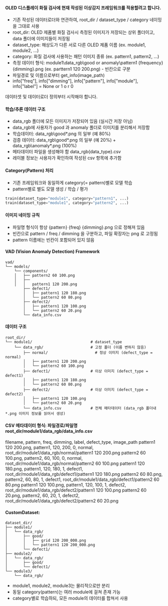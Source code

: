 #### OLED 디스플레이 화질 검사에 현재 작성된 이상감지 프레임워크를 적용할려고 합니다.
- 기존 작성된 데이터로더와 연관하여, root_dir / dataset_type / category 네이밍을 그대로 사용
- root_dir: OLED 제품별 화질 검사시 측정된 이미지가 저장되는 상위 폴더이고, data 폴더에 이미지들이 저장됨
- dataset_type: 해상도가 다른 서로 다른 OLED 제품 이름 (ex. module1, module2, ...)
- category: 화질 검사에 사용하는 패턴 이미지 종류 (ex. pattern1, pattern2, ...)
- 측정 데이터 형식: module1\data_rgb\good or anomaly\pattern1 {frequency} {dimming}.png (ex. parttern1 120 200.png) - 빈칸으로 구분
- 파일경로 및 이름으로부터 get_info(image_path)
- info["freq"], info["dimming"], info["pattern"],  info["module"], info["label"] = None or 1 o r 0

데이터셋 및 데이터로더 정의부터 시작해야 합니다.

#### 학습/추론 데이터 구조
- data_rgb 폴더에 모든 이미지가 저장되어 있음 (실시간 저장 아님)
- data_rgb에 사용자가 good 과 anomaly 폴더로 이미지를 분리해서 저장함
- 학습데이터: data_rgb\good\*.png 의 일부 (예 80%)
- 검증 데이터: data_rgb\good\*.png 의 일부 (예 20%) + data_rgb\anomaly\*.png (100%)
- 메타데이터 파일을 생성해야 함 data_rgb\{data_type}.csv
- 레이블 정보는 사용자가 확인하여 작성된 csv 항목에 추가함

#### Category(Pattern) 처리
- 기존 프레임워크와 동일하게 category(= pattern)별로 모델 학습
- pattern별로 별도 모델 생성 / 학습 / 평가

```python
train(dataset_type="module1", category="pattern1", ...)
train(dataset_type="module1", category="pattern2", ...)
```

#### 이미지 네이밍 규칙
- 파일명 형식이 항상 {pattern} {freq} {dimming}.png​ 으로 정해져 있음
- 빈칸으로 pattern / freq / dimming 을 구분하고, 파일 확장자는 png 로 고정됨
- pattern 이름에는 빈칸이 포함되어 있지 않음

#### VAD (Vision Anomaly Detection) Framework
```
vad/
└── models/
    └── components/
    │   ├── pattern2 60 100.png
    │   ├── 
    │   │   pattern1 120 200.png
        ├── defect1/
        │   ├── pattern1 120 180.png
        │   └── pattern2 60 80.png
        ├── defect2/
        │   ├── pattern1 120 100.png
        │   └── pattern2 60 20.png
        └── data_info.csv
```

#### 데이터 구조
```
root_dir/
└── module1/                          # dataset_type
    └── data_rgb/                     # 고정 폴더 (이름 변하지 않음)
        ├── normal/                     # 정상 이미지 (defect_type = normal)
        │   ├── pattern1 120 200.png
        │   └── pattern2 60 100.png
        ├── defect1/                  # 이상 이미지 (defect_type = defect1)
        │   ├── pattern1 120 180.png
        │   └── pattern2 60 80.png
        ├── defect2/                  # 이상 이미지 (defect_type = defect2)
        │   ├── pattern1 120 100.png
        │   └── pattern2 60 20.png
        └── data_info.csv             # 전체 메타데이터 (data_rgb 폴더내 *.png 이미지 정보를 읽어서 생성)
```

#### CSV 메타데이터 형식: 파일경로/파일명 root_dir/module1/data_rgb/data_info.csv
filename, pattern, freq, dimming, label, defect_type, image_path
pattern1 120 200.png, pattern1, 120, 200, 0, normal, root_dir/module1/data_rgb/normal/pattern1 120 200.png
pattern2 60 100.png, pattern2, 60, 100, 0, normal, root_dir/module1/data_rgb/normal/pattern2 60 100.png
pattern1 120 180.png, pattern1, 120, 180, 1, defect1, root_dir/module1/data_rgb/defect1/pattern1 120 180.png
pattern2 60 80.png, pattern2, 60, 80, 1, defect1, root_dir/module1/data_rgb/defect1/pattern2 60 80.png
pattern1 120 100.png, pattern1, 120, 100, 1, defect2, root_dir/module1/data_rgb/defect2/pattern1 120 100.png
pattern2 60 20.png, pattern2, 60, 20, 1, defect2, root_dir/module1/data_rgb/defect2/pattern2 60 20.png

#### CustomDataset:
```
dataset_dir/
├── module1/
│   └── data_rgb/
│       ├── good/
│       │   ├── grid 120 200_000.png
│       │   └── pattern1 120 200_000.png
│       └── defect1/
├── module2/
│   └── data_rgb/
│       ├── good/
│       └── defect1/
└── module3/
    └── data_rgb/
```
- module1, module2, module3는 물리적으로만 분리
- 동일 category(pattern)는 여러 module에 걸쳐 존재 가능
- category별로 학습하되, 모든 module의 데이터를 합쳐서 사용